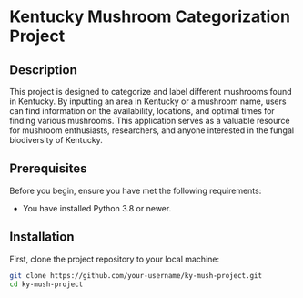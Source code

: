 # Kentucky Mushroom Categorization Project

## Description

This project is designed to categorize and label different mushrooms found in Kentucky. By inputting an area in Kentucky or a mushroom name, users can find information on the availability, locations, and optimal times for finding various mushrooms. This application serves as a valuable resource for mushroom enthusiasts, researchers, and anyone interested in the fungal biodiversity of Kentucky.

## Prerequisites

Before you begin, ensure you have met the following requirements:
- You have installed Python 3.8 or newer.

## Installation

First, clone the project repository to your local machine:

```bash
git clone https://github.com/your-username/ky-mush-project.git
cd ky-mush-project
